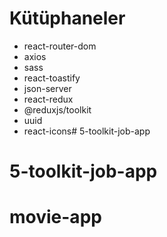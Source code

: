 # Kütüphaneler
- react-router-dom
- axios
- sass
- react-toastify
- json-server
- react-redux
- @reduxjs/toolkit
- uuid
- react-icons# 5-toolkit-job-app
# 5-toolkit-job-app
# movie-app
